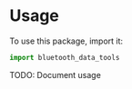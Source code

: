 # Usage

To use this package, import it:

```python
import bluetooth_data_tools
```

TODO: Document usage
